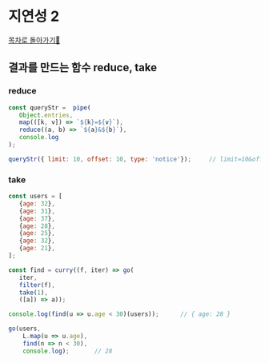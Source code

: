# 지연성 2
<a href="https://github.com/EungyuCho/functional-js">목차로 돌아가기🏃</a>

## 결과를 만드는 함수 reduce, take

### reduce

```javascript
const queryStr =  pipe(
   Object.entries,
   map(([k, v]) => `${k}=${v}`),
   reduce((a, b) => `${a}&${b}`),
   console.log
);

queryStr({ limit: 10, offset: 10, type: 'notice'});     // limit=10&offset=10&type=notice
```

### take

```javascript
const users = [
   {age: 32},
   {age: 31},
   {age: 37},
   {age: 28},
   {age: 25},
   {age: 32},
   {age: 21},
];

const find = curry((f, iter) => go(
   iter,
   filter(f),
   take(1),
   ([a]) => a));

console.log(find(u => u.age < 30)(users));      // { age: 28 }

go(users,
    L.map(u => u.age),
    find(n => n < 30),
    console.log);       // 28 
```